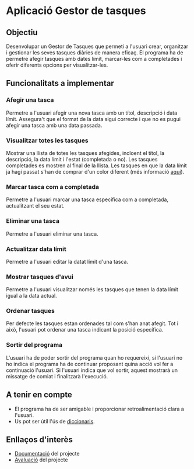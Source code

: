 # Aplicació Gestor de tasques

## Objectiu

Desenvolupar un Gestor de Tasques que permeti a l'usuari crear, organitzar i gestionar les seves tasques diàries de manera eficaç. El programa ha de permetre afegir tasques amb dates límit, marcar-les com a completades i oferir diferents opcions per visualitzar-les.

## Funcionalitats a implementar

### Afegir una tasca

Permetre a l'usuari afegir una nova tasca amb un títol, descripció i data límit. Assegura't que el format de la data sigui correcte i que no es pugui afegir una tasca amb una data passada.

### Visualitzar totes les tasques

Mostrar una llista de totes les tasques afegides, incloent el títol, la descripció, la data límit i l'estat (completada o no). Les tasques completades es mostren al final de la llista. Les tasques en que la data límit ja hagi passat s'han de comprar d'un color diferent (més informació [aquí](https://sentry.io/answers/print-colored-text-to-terminal-with-python/)).

### Marcar tasca com a completada

Permetre a l'usuari marcar una tasca específica com a completada, actualitzant el seu estat.

### Eliminar una tasca

Permetre a l'usuari eliminar una tasca.

### Actualitzar data límit

Permetre a l'usuari editar la datat límit d'una tasca.

### Mostrar tasques d'avui

Permetre a l'usuari visualitzar només les tasques que tenen la data límit igual a la data actual.

### Ordenar tasques

Per defecte les tasques estan ordenades tal com s'han anat afegit. Tot i això, l'usuari pot ordenar una tasca indicant la posició específica.

### Sortir del programa

L'usuari ha de poder sortir del programa quan ho requereixi, si l'usuari no ho indica el programa ha de continuar proposant quina acció vol fer a continuació l'usuari. Si l'usuari indica que vol sortir, aquest mostrarà un missatge de comiat i finalitzarà l'execució.

## A tenir en compte

- El programa ha de ser amigable i proporcionar retroalimentació clara a l'usuari.
- Us pot ser útil l'ús de [diccionaris](https://www.w3schools.com/python/python_dictionaries.asp).

## Enllaços d'interès

- [Documentació](./Documentació.md) del projecte
- [Avaluació](./Avaluació.md) del projecte
